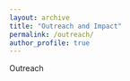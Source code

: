 ```yaml
---
layout: archive
title: "Outreach and Impact"
permalink: /outreach/
author_profile: true
---
```


Outreach
